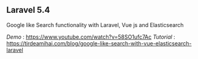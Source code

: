 ## Laravel 5.4

Google like Search functionality with Laravel, Vue js and Elasticsearch

*Demo* : https://www.youtube.com/watch?v=58SO1ufc7Ac
*Tutorial* : https://tirdeamihai.com/blog/google-like-search-with-vue-elasticsearch-laravel
